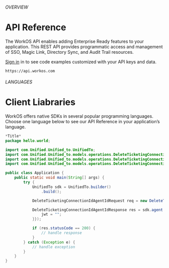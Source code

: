 ###### OVERVIEW
# API Reference
The WorkOS API enables adding Enterprise Ready features to your application. This REST
API provides programmatic access and management of SSO, Magic Link, Directory Sync,
and Audit Trail resources.

[Sign in](#qwe) in to see code examples customized with your API keys and data.

```
https://api.workos.com
```
###### LANGUAGES
# Client Liabraries
WorkOS offers native SDKs in several popular programming languages. Choose one
language below to see our API Reference in your application’s language.

```java
*Title*
package hello.world;

import com.Unified.Unified_to.UnifiedTo;
import com.Unified.Unified_to.models.operations.DeleteTicketingConnectionIdAgentIdRequest;
import com.Unified.Unified_to.models.operations.DeleteTicketingConnectionIdAgentIdResponse;
import com.Unified.Unified_to.models.operations.DeleteTicketingConnectionIdAgentIdSecurity;

public class Application {
    public static void main(String[] args) {
        try {
            UnifiedTo sdk = UnifiedTo.builder()
                .build();

            DeleteTicketingConnectionIdAgentIdRequest req = new DeleteTicketingConnectionIdAgentIdRequest("quibusdam", "unde");            

            DeleteTicketingConnectionIdAgentIdResponse res = sdk.agent.deleteTicketingConnectionIdAgentId(req, new DeleteTicketingConnectionIdAgentIdSecurity("nulla") {{
                jwt = "";
            }});

            if (res.statusCode == 200) {
                // handle response
            }
        } catch (Exception e) {
            // handle exception
        }
    }
}
```
